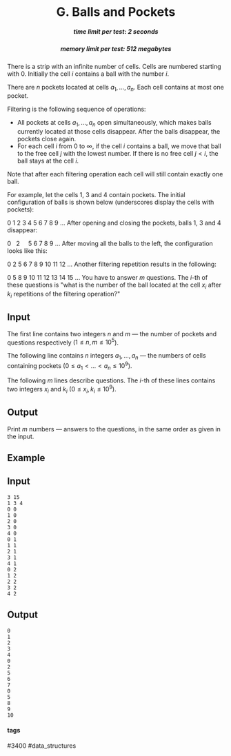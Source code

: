 <h1 style='text-align: center;'> G. Balls and Pockets</h1>

<h5 style='text-align: center;'>time limit per test: 2 seconds</h5>
<h5 style='text-align: center;'>memory limit per test: 512 megabytes</h5>

There is a strip with an infinite number of cells. Cells are numbered starting with $0$. Initially the cell $i$ contains a ball with the number $i$.

There are $n$ pockets located at cells $a_1, \ldots, a_n$. Each cell contains at most one pocket.

Filtering is the following sequence of operations:

* All pockets at cells $a_1, \ldots, a_n$ open simultaneously, which makes balls currently located at those cells disappear. After the balls disappear, the pockets close again.
* For each cell $i$ from $0$ to $\infty$, if the cell $i$ contains a ball, we move that ball to the free cell $j$ with the lowest number. If there is no free cell $j < i$, the ball stays at the cell $i$.

Note that after each filtering operation each cell will still contain exactly one ball.

For example, let the cells $1$, $3$ and $4$ contain pockets. The initial configuration of balls is shown below (underscores display the cells with pockets):

 0 1 2 3 4 5 6 7 8 9 ... After opening and closing the pockets, balls 1, 3 and 4 disappear:

 0   2     5 6 7 8 9 ... After moving all the balls to the left, the configuration looks like this:

 0 2 5 6 7 8 9 10 11 12 ... Another filtering repetition results in the following:

 0 5 8 9 10 11 12 13 14 15 ... You have to answer $m$ questions. The $i$-th of these questions is "what is the number of the ball located at the cell $x_i$ after $k_i$ repetitions of the filtering operation?"

## Input

The first line contains two integers $n$ and $m$ — the number of pockets and questions respectively ($1 \leq n, m \leq 10^5$).

The following line contains $n$ integers $a_1, \ldots, a_n$ — the numbers of cells containing pockets ($0 \leq a_1 < \ldots < a_n \leq 10^9$).

The following $m$ lines describe questions. The $i$-th of these lines contains two integers $x_i$ and $k_i$ ($0 \leq x_i, k_i \leq 10^9$).

## Output

Print $m$ numbers — answers to the questions, in the same order as given in the input.

## Example

## Input


```
3 15  
1 3 4  
0 0  
1 0  
2 0  
3 0  
4 0  
0 1  
1 1  
2 1  
3 1  
4 1  
0 2  
1 2  
2 2  
3 2  
4 2  

```
## Output


```
0  
1  
2  
3  
4  
0  
2  
5  
6  
7  
0  
5  
8  
9  
10  

```


#### tags 

#3400 #data_structures 